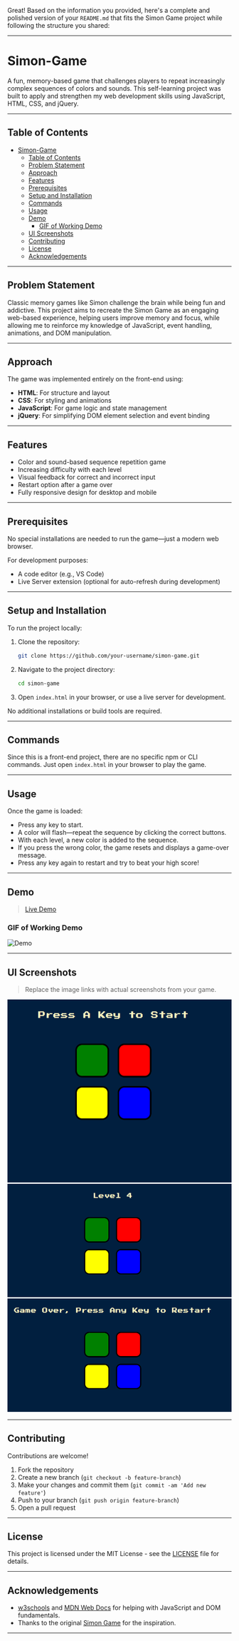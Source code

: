 Great! Based on the information you provided, here's a complete and polished version of your `README.md` that fits the Simon Game project while following the structure you shared:

---

# Simon-Game

A fun, memory-based game that challenges players to repeat increasingly complex sequences of colors and sounds. This self-learning project was built to apply and strengthen my web development skills using JavaScript, HTML, CSS, and jQuery.

---

## Table of Contents

- [Simon-Game](#simon-game)
  - [Table of Contents](#table-of-contents)
  - [Problem Statement](#problem-statement)
  - [Approach](#approach)
  - [Features](#features)
  - [Prerequisites](#prerequisites)
  - [Setup and Installation](#setup-and-installation)
  - [Commands](#commands)
  - [Usage](#usage)
  - [Demo](#demo)
    - [GIF of Working Demo](#gif-of-working-demo)
  - [UI Screenshots](#ui-screenshots)
  - [Contributing](#contributing)
  - [License](#license)
  - [Acknowledgements](#acknowledgements)

---

## Problem Statement

Classic memory games like Simon challenge the brain while being fun and addictive. This project aims to recreate the Simon Game as an engaging web-based experience, helping users improve memory and focus, while allowing me to reinforce my knowledge of JavaScript, event handling, animations, and DOM manipulation.

---

## Approach

The game was implemented entirely on the front-end using:

* **HTML**: For structure and layout
* **CSS**: For styling and animations
* **JavaScript**: For game logic and state management
* **jQuery**: For simplifying DOM element selection and event binding

---

## Features

* Color and sound-based sequence repetition game
* Increasing difficulty with each level
* Visual feedback for correct and incorrect input
* Restart option after a game over
* Fully responsive design for desktop and mobile

---

## Prerequisites

No special installations are needed to run the game—just a modern web browser.

For development purposes:

* A code editor (e.g., VS Code)
* Live Server extension (optional for auto-refresh during development)

---

## Setup and Installation

To run the project locally:

1. Clone the repository:

   ```bash
   git clone https://github.com/your-username/simon-game.git
   ```

2. Navigate to the project directory:

   ```bash
   cd simon-game
   ```

3. Open `index.html` in your browser, or use a live server for development.

No additional installations or build tools are required.

---

## Commands

Since this is a front-end project, there are no specific npm or CLI commands. Just open `index.html` in your browser to play the game.

---

## Usage

Once the game is loaded:

* Press any key to start.
* A color will flash—repeat the sequence by clicking the correct buttons.
* With each level, a new color is added to the sequence.
* If you press the wrong color, the game resets and displays a game-over message.
* Press any key again to restart and try to beat your high score!

---

## Demo

> [Live Demo](https://your-username.github.io/simon-game)

### GIF of Working Demo

![Demo](https://link-to-your-demo.gif)

---

## UI Screenshots

> Replace the image links with actual screenshots from your game.

![Game Start](https://github.com/Adil091/Simon-Game/blob/master/images/game%20start.png)
![Level In Progress](https://github.com/Adil091/Simon-Game/blob/master/images/level%20in%20progress.png)
![Game Over](https://github.com/Adil091/Simon-Game/blob/master/images/game%20over.png)

---

## Contributing

Contributions are welcome!

1. Fork the repository
2. Create a new branch (`git checkout -b feature-branch`)
3. Make your changes and commit them (`git commit -am 'Add new feature'`)
4. Push to your branch (`git push origin feature-branch`)
5. Open a pull request

---

## License

This project is licensed under the MIT License - see the [LICENSE](LICENSE) file for details.

---

## Acknowledgements

* [w3schools](https://www.w3schools.com/) and [MDN Web Docs](https://developer.mozilla.org/) for helping with JavaScript and DOM fundamentals.
* Thanks to the original [Simon Game](https://en.wikipedia.org/wiki/Simon_%28game%29) for the inspiration.

---


